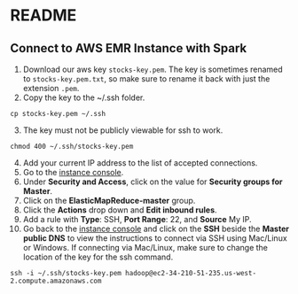 # README
## Connect to AWS EMR Instance with Spark
1. Download our aws key `stocks-key.pem`. The key is sometimes renamed to `stocks-key.pem.txt`, so make sure to rename it back with just the extension `.pem`.
2. Copy the key to the ~/.ssh folder.
```
cp stocks-key.pem ~/.ssh
```
3. The key must not be publicly viewable for ssh to work.
```
chmod 400 ~/.ssh/stocks-key.pem
```
4. Add your current IP address to the list of accepted connections.
  1. Go to the [instance console](https://us-west-2.console.aws.amazon.com/elasticmapreduce/home?region=us-west-2#cluster-details:j-2889D5UKY0E5L).
  2. Under **Security and Access**, click on the value for **Security groups for Master**.
  3. Click on the **ElasticMapReduce-master** group.
  4. Click the **Actions** drop down and **Edit inbound rules**.
  5. Add a rule with **Type**: SSH, **Port Range**: 22, and **Source** My IP.
5. Go back to the [instance console](https://us-west-2.console.aws.amazon.com/elasticmapreduce/home?region=us-west-2#cluster-details:j-2889D5UKY0E5L) and click on the **SSH** beside the **Master public DNS** to view the instructions to connect via SSH using Mac/Linux or Windows. If connecting via Mac/Linux, make sure to change the location of the key for the ssh command.
```
ssh -i ~/.ssh/stocks-key.pem hadoop@ec2-34-210-51-235.us-west-2.compute.amazonaws.com
```

